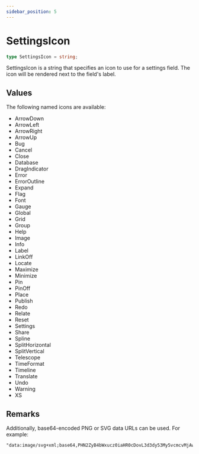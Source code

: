 ```yaml
---
sidebar_position: 5
---
```


# SettingsIcon

```typescript
type SettingsIcon = string;
```

SettingsIcon is a string that specifies an icon to use for a settings field. The icon will be rendered next to the field's label.

## Values

The following named icons are available:

- ArrowDown
- ArrowLeft
- ArrowRight
- ArrowUp
- Bug
- Cancel
- Close
- Database
- DragIndicator
- Error
- ErrorOutline
- Expand
- Flag
- Font
- Gauge
- Global
- Grid
- Group
- Help
- Image
- Info
- Label
- LinkOff
- Locate
- Maximize
- Minimize
- Pin
- PinOff
- Place
- Publish
- Redo
- Relate
- Reset
- Settings
- Share
- Spline
- SplitHorizontal
- SplitVertical
- Telescope
- TimeFormat
- Timeline
- Translate
- Undo
- Warning
- XS

## Remarks

Additionally, base64-encoded PNG or SVG data URLs can be used. For example:

```
"data:image/svg+xml;base64,PHN2ZyB4bWxucz0iaHR0cDovL3d3dy53My5vcmcvMjAwMC9zdmciIHN0cm9rZT0iY3VycmVudENvbG9yIiBmaWxsPSJjdXJyZW50Q29sb3IiIHN0cm9rZS13aWR0aD0iMCIgdmlld0JveD0iMCAwIDI0IDI0IiBoZWlnaHQ9IjFlbSIgd2lkdGg9IjFlbSI+CiAgPGNpcmNsZSBjeD0iMTIiIGN5PSIxMiIgcj0iOCIgLz4KPC9zdmc+Cg=="
```
